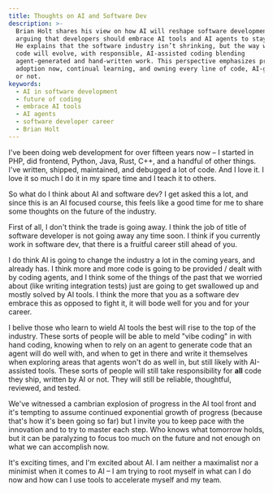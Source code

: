 ```yaml
---
title: Thoughts on AI and Software Dev
description: >-
  Brian Holt shares his view on how AI will reshape software development,
  arguing that developers should embrace AI tools and AI agents to stay ahead.
  He explains that the software industry isn’t shrinking, but the way we write
  code will evolve, with responsible, AI-assisted coding blending
  agent-generated and hand-written work. This perspective emphasizes practical
  adoption now, continual learning, and owning every line of code, AI-generated
  or not.
keywords:
  - AI in software development
  - future of coding
  - embrace AI tools
  - AI agents
  - software developer career
  - Brian Holt
---
```


I've been doing web development for over fifteen years now – I started in PHP, did frontend, Python, Java, Rust, C++, and a handful of other things. I've written, shipped, maintained, and debugged a lot of code. And I love it. I love it so much I do it in my spare time and I teach it to others.

So what do I think about AI and software dev? I get asked this a lot, and since this is an AI focused course, this feels like a good time for me to share some thoughts on the future of the industry.

First of all, I don't think the trade is going away. I think the job of title of software developer is not going away any time soon. I think if you currently work in software dev, that there is a fruitful career still ahead of you.

I do think AI is going to change the industry a lot in the coming years, and already has. I think more and more code is going to be provided / dealt with by coding agents, and I think some of the things of the past that we worried about (like writing integration tests) just are going to get swallowed up and mostly solved by AI tools. I think the more that you as a software dev embrace this as opposed to fight it, it will bode well for you and for your career.

I belive those who learn to wield AI tools the best will rise to the top of the industry. These sorts of people will be able to meld "vibe coding" in with hand coding, knowing when to rely on an agent to generate code that an agent will do well with, and when to get in there and write it themselves when exploring areas that agents won't do as well in, but still likely with AI-assisted tools. These sorts of people will still take responsibility for **all** code they ship, written by AI or not. They will still be reliable, thoughtful, reviewed, and tested.

We've witnessed a cambrian explosion of progress in the AI tool front and it's tempting to assume continued exponential growth of progress (because that's how it's been going so far) but I invite you to keep pace with the innovation and to try to master each step. Who knows what tomorrow holds, but it can be paralyzing to focus too much on the future and not enough on what we can accomplish now.

It's exciting times, and I'm excited about AI. I am neither a maximalist nor a minimist when it comes to AI – I am trying to root myself in what can I do now and how can I use tools to accelerate myself and my team.
